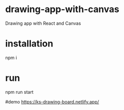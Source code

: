 # drawing-app-with-canvas
Drawing app with React and Canvas

# installation
npm i

# run
npm run start

#demo
https://ks-drawing-board.netlify.app/

